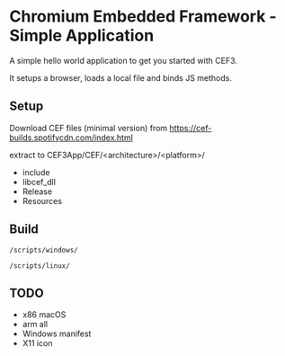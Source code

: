 # Chromium Embedded Framework - Simple Application
A simple hello world application to get you started with CEF3.

It setups a browser, loads a local file and binds JS methods.

## Setup
Download CEF files (minimal version) from https://cef-builds.spotifycdn.com/index.html

extract to CEF3App/CEF/\<architecture\>/\<platform\>/
* include
* libcef_dll
* Release
* Resources

## Build
`/scripts/windows/`

`/scripts/linux/`

## TODO
* x86 macOS
* arm all
* Windows manifest
* X11 icon
